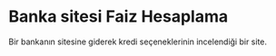 # Banka sitesi Faiz Hesaplama
 Bir bankanın sitesine giderek kredi seçeneklerinin incelendiği bir site.

